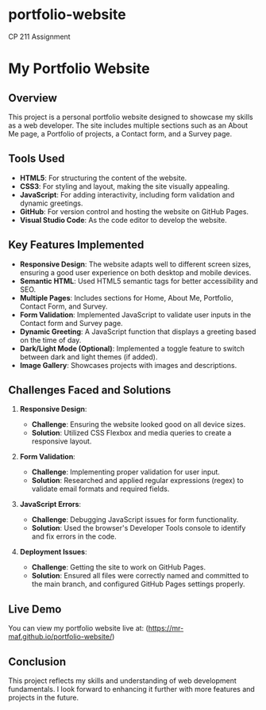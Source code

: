 # portfolio-website
CP 211 Assignment 

# My Portfolio Website

## Overview
This project is a personal portfolio website designed to showcase my skills as a web developer. The site includes multiple sections such as an About Me page, a Portfolio of projects, a Contact form, and a Survey page.

## Tools Used
- **HTML5**: For structuring the content of the website.
- **CSS3**: For styling and layout, making the site visually appealing.
- **JavaScript**: For adding interactivity, including form validation and dynamic greetings.
- **GitHub**: For version control and hosting the website on GitHub Pages.
- **Visual Studio Code**: As the code editor to develop the website.

## Key Features Implemented
- **Responsive Design**: The website adapts well to different screen sizes, ensuring a good user experience on both desktop and mobile devices.
- **Semantic HTML**: Used HTML5 semantic tags for better accessibility and SEO.
- **Multiple Pages**: Includes sections for Home, About Me, Portfolio, Contact Form, and Survey.
- **Form Validation**: Implemented JavaScript to validate user inputs in the Contact form and Survey page.
- **Dynamic Greeting**: A JavaScript function that displays a greeting based on the time of day.
- **Dark/Light Mode (Optional)**: Implemented a toggle feature to switch between dark and light themes (if added).
- **Image Gallery**: Showcases projects with images and descriptions.

## Challenges Faced and Solutions
1. **Responsive Design**:
   - **Challenge**: Ensuring the website looked good on all device sizes.
   - **Solution**: Utilized CSS Flexbox and media queries to create a responsive layout.

2. **Form Validation**:
   - **Challenge**: Implementing proper validation for user input.
   - **Solution**: Researched and applied regular expressions (regex) to validate email formats and required fields.

3. **JavaScript Errors**:
   - **Challenge**: Debugging JavaScript issues for form functionality.
   - **Solution**: Used the browser's Developer Tools console to identify and fix errors in the code.

4. **Deployment Issues**:
   - **Challenge**: Getting the site to work on GitHub Pages.
   - **Solution**: Ensured all files were correctly named and committed to the main branch, and configured GitHub Pages settings properly.

## Live Demo
You can view my portfolio website live at: (https://mr-maf.github.io/portfolio-website/)
## Conclusion
This project reflects my skills and understanding of web development fundamentals. I look forward to enhancing it further with more features and projects in the future.
